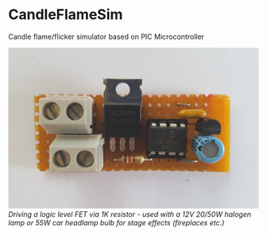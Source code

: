 # CandleFlameSim
Candle flame/flicker simulator based on PIC Microcontroller

![Image](flicker.jpg)
*Driving a logic level FET via 1K resistor - used with a 12V 20/50W halogen lamp or 55W car headlamp bulb for stage effects (fireplaces etc.)*
